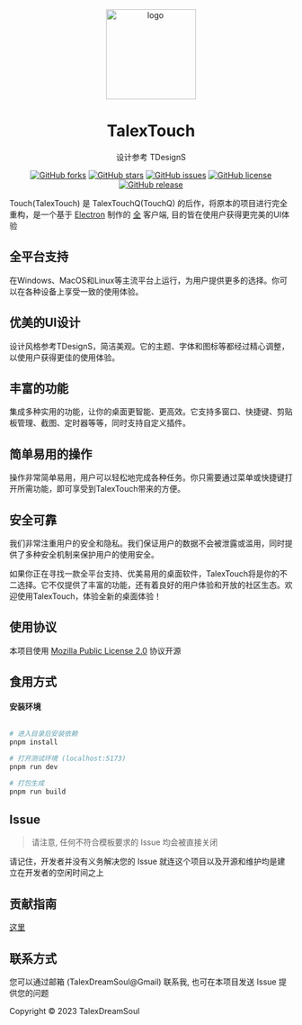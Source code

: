

<div align="center">

  <img width="160" src="https://files.catbox.moe/2el8uf.png" alt="logo">

  <h1>TalexTouch</h1>

设计参考 TDesignS

[![GitHub forks](https://img.shields.io/github/forks/talex-touch/talex-touch?style=flat-square)](https://github.com/talex-touch/talex-touch/network)
[![GitHub stars](https://img.shields.io/github/stars/talex-touch/talex-touch?style=flat-square)](https://github.com/talex-touch/talex-touch/stargazers)
[![GitHub issues](https://img.shields.io/github/issues/talex-touch/talex-touch?style=flat-square)](https://github.com/talex-touch/talex-touch/issues)
[![GitHub license](https://img.shields.io/github/license/talex-touch/talex-touch?style=flat-square)](https://github.com/talex-touch/talex-touch/blob/main/LICENSE)
[![GitHub release](https://img.shields.io/badge/release-1.0.0-FDD835?style=flat-square)](https://github.com/talex-touch/talex-touch/releases)

</div>

Touch(TalexTouch) 是 TalexTouchQ(TouchQ) 的后作，将原本的项目进行完全重构，是一个基于 [Electron](https://www.electronjs.org/) 制作的 [全](https://talex-touch.github.io/talex-touch/) 客户端, 目的皆在使用户获得更完美的UI体验

## 全平台支持
在Windows、MacOS和Linux等主流平台上运行，为用户提供更多的选择。你可以在各种设备上享受一致的使用体验。

## 优美的UI设计
设计风格参考TDesignS，简洁美观。它的主题、字体和图标等都经过精心调整，以使用户获得更佳的使用体验。

## 丰富的功能
集成多种实用的功能，让你的桌面更智能、更高效。它支持多窗口、快捷键、剪贴板管理、截图、定时器等等，同时支持自定义插件。

## 简单易用的操作
操作非常简单易用，用户可以轻松地完成各种任务。你只需要通过菜单或快捷键打开所需功能，即可享受到TalexTouch带来的方便。

## 安全可靠
我们非常注重用户的安全和隐私。我们保证用户的数据不会被泄露或滥用，同时提供了多种安全机制来保护用户的使用安全。

如果你正在寻找一款全平台支持、优美易用的桌面软件，TalexTouch将是你的不二选择。它不仅提供了丰富的功能，还有着良好的用户体验和开放的社区生态。欢迎使用TalexTouch，体验全新的桌面体验！

## 使用协议

本项目使用 [Mozilla Public License 2.0](./LICENSE) 协议开源

## 食用方式

#### 安装环境

``` bash

# 进入目录后安装依赖
pnpm install

# 打开测试环境 (localhost:5173)
pnpm run dev

# 打包生成
pnpm run build

```

## Issue

> 请注意, 任何不符合模板要求的 Issue 均会被直接关闭

请记住，开发者并没有义务解决您的 Issue 就连这个项目以及开源和维护均是建立在开发者的空闲时间之上

## 贡献指南

[这里](.github/contribute/README.md)

## 联系方式

您可以通过邮箱 (TalexDreamSoul@Gmail) 联系我, 也可在本项目发送 Issue 提供您的问题

Copyright © 2023 TalexDreamSoul
